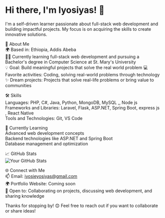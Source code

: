 # Hi there, I'm Iyosiyas! 👋

I'm a self-driven learner passionate about full-stack web development and building impactful projects. My focus is on acquiring the skills to create innovative solutions.

🚀 About Me  
🌍 Based in: Ethiopia, Addis Abeba  
🧑‍🎓 Currently learning full-stack web development and pursuing a Bachelor's degree in Computer Science at St. Mary's University  
💡 Goal: Build meaningful projects that solve the real world problem
💻 Favorite activities: Coding, solving real-world problems through technology  
✨ Dream projects: Projects that solve real-life problems or bring value to communities  

🛠️ Skills  
Languages: PHP, C#, Java, Python, MongoDB, MySQL ,, Node js
Frameworks and Libraries: Laravel, Flask, ASP.NET, Spring Boot, express js , React Native  
Tools and Technologies: Git, VS Code  

🌱 Currently Learning  
Advanced web development concepts  
Backend technologies like ASP.NET and Spring Boot  
Database management and optimization  

📈 GitHub Stats  
![Your GitHub Stats](https://github-readme-stats.vercel.app/api?username=iyosiprograming&show_icons=true&hide_title=true&count_private=true&theme=radical)

🌐 Connect with Me  
📫 Email: iyosieyosiyas@gmail.com  
🌍 Portfolio Website: Coming soon  
💬 Open to: Collaborating on projects, discussing web development, and sharing knowledge  

Thanks for stopping by! 😊 Feel free to reach out if you want to collaborate or share ideas!
